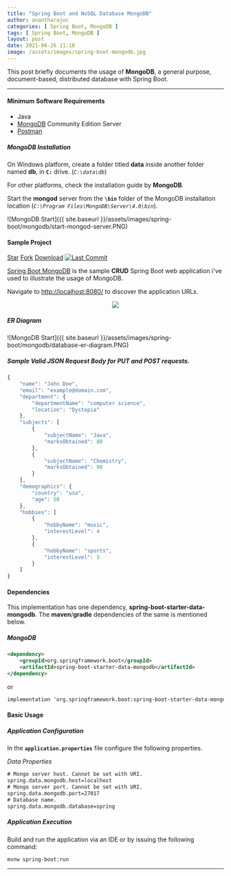 ```yaml
---
title: "Spring Boot and NoSQL Database MongoDB"
author: anantharajuc
categories: [ Spring Boot, MongoDB ]
tags: [ Spring Boot, MongoDB ]
layout: post
date: 2021-06-26 11:10
image: /assets/images/spring-boot-mongodb.jpg
---
```


This post briefly documents the usage of **MongoDB**, a general purpose, document-based, distributed database with Spring Boot. 

---

#### Minimum Software Requirements

- Java
- [MongoDB](https://docs.mongodb.com/manual/installation/) Community Edition Server
- [Postman](https://www.postman.com/downloads/)

##### MongoDB Installation

On Windows platform, create a folder titled **data** inside another folder named **db**, in **`C:`** drive. (*`C:\data\db`*)

For other platforms, check the installation guide by **MongoDB**.

Start the **mongod** server from the **`\bin`** folder of the MongoDB installation location (*`C:\Program Files\MongoDB\Server\4.0\bin`*). 

![MongoDB Start]({{ site.baseurl }}/assets/images/spring-boot/mongodb/start-mongod-server.PNG)  

#### Sample Project

<a class="github-button" href="https://github.com/AnanthaRajuC/Spring-Boot-MongoDB" data-icon="octicon-star" data-size="large" data-show-count="true" aria-label="Star AnanthaRajuC/Spring-Boot-MongoDB on GitHub">Star</a>
<a class="github-button" href="https://github.com/AnanthaRajuC/Spring-Boot-MongoDB/fork" data-icon="octicon-repo-forked" data-size="large" data-show-count="true" aria-label="Fork AnanthaRajuC/Spring-Boot-MongoDB on GitHub">Fork</a>
<a class="github-button" href="https://github.com/AnanthaRajuC/Spring-Boot-MongoDB/archive/HEAD.zip" data-icon="octicon-download" data-size="large" aria-label="Download AnanthaRajuC/Spring-Boot-MongoDB on GitHub">Download</a>
<a href="https://github.com/AnanthaRajuC/Spring-Boot-MongoDB/commits/master"><img alt="Last Commit" src="https://img.shields.io/github/last-commit/anantharajuc/Spring-Boot-MongoDB"></a>

[Spring Boot MongoDB](https://github.com/AnanthaRajuC/Spring-Boot-MongoDB) is the sample **CRUD** Spring Boot web application i've used to illustrate the usage of MongoDB.

Navigate to [http://localhost:8080/](http://localhost:8080/) to discover the application URLs.

<div style="text-align:center"><img src="{{ site.baseurl }}/assets/images/spring-boot/mongodb/url.PNG" /></div>

##### ER Diagram

![MongoDB Start]({{ site.baseurl }}/assets/images/spring-boot/mongodb/database-er-diagram.PNG)  

##### Sample Valid JSON Request Body for PUT and POST requests.

```javascript
{
    "name": "John Doe",
    "email": "example@domain.com",
    "department": {
        "departmentName": "computer science",
        "location": "Dystopia"
    },
    "subjects": [
        {
            "subjectName": "Java",
            "marksObtained": 80
        },
        {
            "subjectName": "Chemistry",
            "marksObtained": 90
        }
    ],
    "demographics": {
        "country": "usa",
        "age": 50
    },
    "hobbies": [
        {
            "hobbyName": "music",
            "interestLevel": 4
        },
        {
            "hobbyName": "sports",
            "interestLevel": 3
        }
    ]
}
```

#### Dependencies

This implementation has one dependency, **spring-boot-starter-data-mongodb**. The **maven**/**gradle** dependencies of the same is mentioned below.

##### MongoDB

~~~xml
<dependency>
	<groupId>org.springframework.boot</groupId>
	<artifactId>spring-boot-starter-data-mongodb</artifactId>
</dependency>
~~~

or

~~~txt
implementation 'org.springframework.boot:spring-boot-starter-data-mongodb'
~~~

#### Basic Usage

##### Application Configuration

In the **`application.properties`** file configure the following properties. 

*Data Properties*

~~~txt
# Mongo server host. Cannot be set with URI.
spring.data.mongodb.host=localhost
# Mongo server port. Cannot be set with URI.
spring.data.mongodb.port=27017
# Database name.
spring.data.mongodb.database=spring
~~~

##### Application Execution

Build and run the application via an IDE or by issuing the following command:

~~~shell
mvnw spring-boot:run
~~~

---
